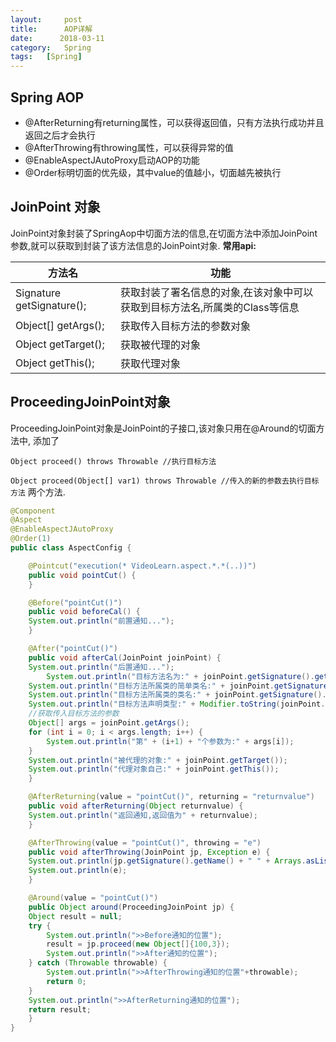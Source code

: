 ```yaml
---
layout:     post
title:      AOP详解
date:      2018-03-11
category:   Spring
tags:   [Spring]
---
```

## Spring AOP

- @AfterReturning有returning属性，可以获得返回值，只有方法执行成功并且返回之后才会执行
- @AfterThrowing有throwing属性，可以获得异常的值
- @EnableAspectJAutoProxy启动AOP的功能
- @Order标明切面的优先级，其中value的值越小，切面越先被执行

## JoinPoint 对象

JoinPoint对象封装了SpringAop中切面方法的信息,在切面方法中添加JoinPoint参数,就可以获取到封装了该方法信息的JoinPoint对象. **常用api:**

| 方法名                    | 功能                                                         |
| ------------------------- | ------------------------------------------------------------ |
| Signature getSignature(); | 获取封装了署名信息的对象,在该对象中可以获取到目标方法名,所属类的Class等信息 |
| Object[] getArgs();       | 获取传入目标方法的参数对象                                   |
| Object getTarget();       | 获取被代理的对象                                             |
| Object getThis();         | 获取代理对象                                                 |

## ProceedingJoinPoint对象

ProceedingJoinPoint对象是JoinPoint的子接口,该对象只用在@Around的切面方法中, 添加了

 `Object proceed() throws Throwable //执行目标方法` 

`Object proceed(Object[] var1) throws Throwable //传入的新的参数去执行目标方法` 两个方法.

```Java
@Component
@Aspect
@EnableAspectJAutoProxy
@Order(1)
public class AspectConfig {

    @Pointcut("execution(* VideoLearn.aspect.*.*(..))")
    public void pointCut() {
    }

    @Before("pointCut()")
    public void beforeCal() {
	System.out.println("前置通知...");
    }

    @After("pointCut()")
    public void afterCal(JoinPoint joinPoint) {
	System.out.println("后置通知...");
	    System.out.println("目标方法名为:" + joinPoint.getSignature().getName());
	System.out.println("目标方法所属类的简单类名:" + joinPoint.getSignature().getDeclaringType().getSimpleName());
	System.out.println("目标方法所属类的类名:" + joinPoint.getSignature().getDeclaringTypeName());
	System.out.println("目标方法声明类型:" + Modifier.toString(joinPoint.getSignature().getModifiers()));
	//获取传入目标方法的参数
	Object[] args = joinPoint.getArgs();
	for (int i = 0; i < args.length; i++) {
	    System.out.println("第" + (i+1) + "个参数为:" + args[i]);
	}
	System.out.println("被代理的对象:" + joinPoint.getTarget());
	System.out.println("代理对象自己:" + joinPoint.getThis());
    }

    @AfterReturning(value = "pointCut()", returning = "returnvalue")
    public void afterReturning(Object returnvalue) {
	System.out.println("返回通知,返回值为" + returnvalue);
    }

    @AfterThrowing(value = "pointCut()", throwing = "e")
    public void afterThrowing(JoinPoint jp, Exception e) {
	System.out.println(jp.getSignature().getName() + " " + Arrays.asList(jp.getArgs()));
	System.out.println(e);
    }

    @Around(value = "pointCut()")
    public Object around(ProceedingJoinPoint jp) {
	Object result = null;
	try {
	    System.out.println(">>Before通知的位置");
	    result = jp.proceed(new Object[]{100,3});
	    System.out.println(">>After通知的位置");
	} catch (Throwable throwable) {
	    System.out.println(">>AfterThrowing通知的位置"+throwable);
	    return 0;
	}
	System.out.println(">>AfterReturning通知的位置");
	return result;
    }
}
```

